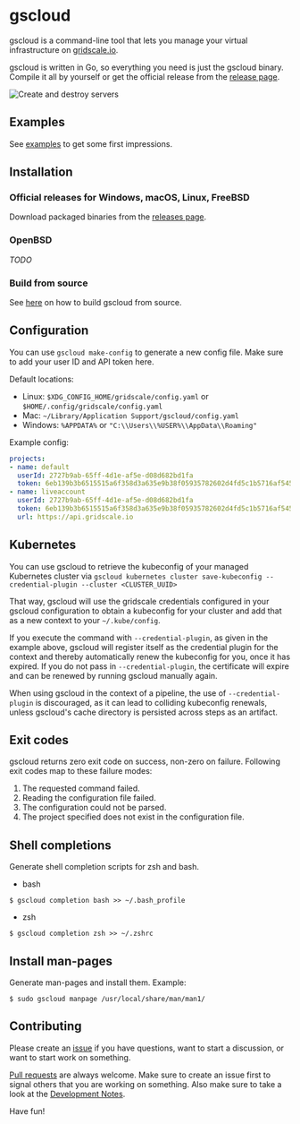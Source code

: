 # gscloud

gscloud is a command-line tool that lets you manage your virtual infrastructure on [gridscale.io](https://gridscale.io).

gscloud is written in Go, so everything you need is just the gscloud binary. Compile it all by yourself or get the official release from the [release page](https://github.com/gridscale/gscloud/releases).

![Create and destroy servers](docs/terminal-1x.png "Create new servers from the command-line")

## Examples

See [examples](docs/examples.md) to get some first impressions.

## Installation

### Official releases for Windows, macOS, Linux, FreeBSD

Download packaged binaries from the [releases page](https://github.com/gridscale/gscloud/releases).

### OpenBSD

*TODO*

### Build from source

See [here](docs/source.md) on how to build gscloud from source.

## Configuration

You can use `gscloud make-config` to generate a new config file. Make sure to add your user ID and API token here.

Default locations:
- Linux: `$XDG_CONFIG_HOME/gridscale/config.yaml` or `$HOME/.config/gridscale/config.yaml`
- Mac: `~/Library/Application Support/gscloud/config.yaml`
- Windows: `%APPDATA%` or `"C:\\Users\\%USER%\\AppData\\Roaming"`

Example config:

```yml
projects:
- name: default
  userId: 2727b9ab-65ff-4d1e-af5e-d08d682bd1fa
  token: 6eb139b3b6515515a6f358d3a635e9b38f05935782602d4fd5c1b5716af54526
- name: liveaccount
  userId: 2727b9ab-65ff-4d1e-af5e-d08d682bd1fa
  token: 6eb139b3b6515515a6f358d3a635e9b38f05935782602d4fd5c1b5716af54526
  url: https://api.gridscale.io
```

## Kubernetes

You can use gscloud to retrieve the kubeconfig of your managed Kubernetes cluster via 
`gscloud kubernetes cluster save-kubeconfig --credential-plugin --cluster <CLUSTER_UUID>`

That way, gscloud will use the gridscale credentials configured in your gscloud
configuration to obtain a kubeconfig for your cluster and add that as a new context to your
`~/.kube/config`.

If you execute the command with `--credential-plugin`, as given in the example above, gscloud
will register itself as the credential plugin for the context and thereby automatically renew
the kubeconfig for you, once it has expired. If you do not pass in `--credential-plugin`, the
certificate will expire and can be renewed by running gscloud manually again.

When using gscloud in the context of a pipeline, the use of `--credential-plugin` is discouraged,
as it can lead to colliding kubeconfig renewals, unless gscloud's cache directory is persisted
across steps as an artifact.

## Exit codes

gscloud returns zero exit code on success, non-zero on failure. Following exit codes map to these failure modes:

1. The requested command failed.
2. Reading the configuration file failed.
3. The configuration could not be parsed.
4. The project specified does not exist in the configuration file.

## Shell completions

Generate shell completion scripts for zsh and bash.

* bash

```shell
$ gscloud completion bash >> ~/.bash_profile
```

* zsh

```shell
$ gscloud completion zsh >> ~/.zshrc
```

## Install man-pages

Generate man-pages and install them. Example:

```shell
$ sudo gscloud manpage /usr/local/share/man/man1/
```

## Contributing

Please create an [issue](https://github.com/gridscale/gscloud/issues) if you have questions, want to start a discussion, or want to start work on something.

[Pull requests](https://github.com/gridscale/gscloud/pulls) are always welcome. Make sure to create an issue first to signal others that you are working on something. Also make sure to take a look at the [Development Notes](docs/development.md).

Have fun!
